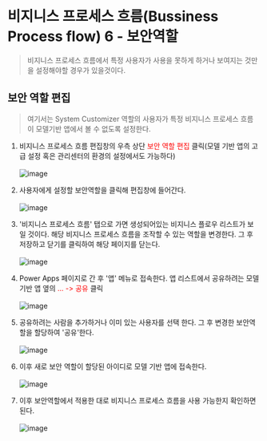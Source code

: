 # 비지니스 프로세스 흐름(Bussiness Process flow) 6 - 보안역할
> 비지니스 프로세스 흐름에서 특정 사용자가 사용을 못하게 하거나 보여지는 것만을 설정해야할 경우가 있을것이다. 


## 보안 역할 편집
> 여기서는 System Customizer 역할의 사용자가 특정 비지니스 프로세스 흐름이 모델기반 앱에서 볼 수 없도록 설정한다.

1. 비지니스 프로세스 흐름 편집창의 우측 상단 <span style="color:red">보안 역할 편집</span> 클릭(모델 기반 앱의 고급 설정 혹은 관리센터의 환경의 설정에서도 가능하다)<br><br>![image](https://user-images.githubusercontent.com/39551265/172759254-3d1fb14d-5ab9-491c-8e38-8fe58df8d3af.png)<br>

2. 사용자에게 설정할 보안역할을 클릭해 편집창에 들어간다.<br><br>![image](https://user-images.githubusercontent.com/39551265/172759661-78223774-0f03-467b-ac31-c162705f62e5.png)<br>

3. '비지니스 프로세스 흐름' 탭으로 가면 생성되어있는 비지니스 플로우 리스트가 보일 것이다. 해당 비지니스 프로세스 흐름을 조작할 수 있는 역할을 변경한다. 그 후 저장하고 닫기를 클릭하여 해당 페이지를 닫는다.<br><br>![image](https://user-images.githubusercontent.com/39551265/172760284-6de24dfb-f32f-4fc4-bac7-88a631e03126.png)<br>


4. Power Apps 페이지로 간 후 '앱' 메뉴로 접속한다. 앱 리스트에서 공유하려는 모델 기반 앱 옆의 <span style="color:red">... -> 공유</span> 클릭<br><br>![image](https://user-images.githubusercontent.com/39551265/172760693-9b02da06-4324-4895-b51d-91055de23a8d.png)<br>

5. 공유하려는 사람을 추가하거나 이미 있는 사용자를 선택 한다. 그 후 변경한 보안역할을 할당하여 '공유'한다.<br><br>![image](https://user-images.githubusercontent.com/39551265/172761193-48c288c4-a928-450c-91ec-55b2c3eb4276.png)<br>

6. 이후 새로 보안 역할이 할당된 아이디로 모델 기반 앱에 접속한다.<br><br>![image](https://user-images.githubusercontent.com/39551265/172761488-e1923a3c-734e-44d4-a832-702fca4480a1.png)<br>

7. 이후 보안역할에서 적용한 대로 비지니스 프로세스 흐름을 사용 가능한지 확인하면 된다.<br><br>![image](https://user-images.githubusercontent.com/39551265/172761699-f1e38bda-36d3-4041-b89f-35dd5876a5ff.png)<br>